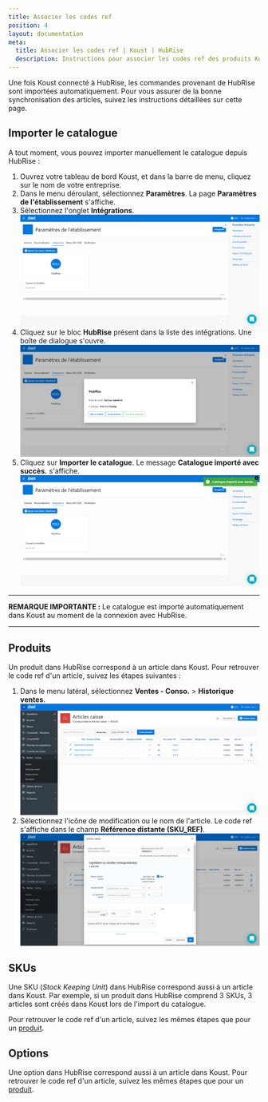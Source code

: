 ```yaml
---
title: Associer les codes ref
position: 4
layout: documentation
meta:
  title: Associer les codes ref | Koust | HubRise
  description: Instructions pour associer les codes ref des produits Koust avec d'autres applications connectées à HubRise pour la synchronisation des données.
---
```


Une fois Koust connecté à HubRise, les commandes provenant de HubRise sont importées automatiquement. Pour vous assurer de la bonne synchronisation des articles, suivez les instructions détaillées sur cette page.

## Importer le catalogue

A tout moment, vous pouvez importer manuellement le catalogue depuis HubRise :

1. Ouvrez votre tableau de bord Koust, et dans la barre de menu, cliquez sur le nom de votre entreprise.
1. Dans le menu déroulant, sélectionnez **Paramètres**. La page **Paramètres de l'établissement** s'affiche.
1. Sélectionnez l'onglet **Intégrations**.
   ![Associer les codes ref - Onglet Intégrations](../images/004-fr-koust-onglet-integrations-connecte.png)
1. Cliquez sur le bloc **HubRise** présent dans la liste des intégrations. Une boîte de dialogue s'ouvre.
   ![Associer les codes ref - Informations](../images/005-fr-koust-hubrise-informations.png)
1. Cliquez sur **Importer le catalogue**. Le message **Catalogue importé avec succès.** s'affiche.
   ![Associer les codes ref - Catalogue importé](../images/006-fr-koust-catalogue-importe.png)

---

**REMARQUE IMPORTANTE :** Le catalogue est importé automatiquement dans Koust au moment de la connexion avec HubRise.

---

## Produits

Un produit dans HubRise correspond à un article dans Koust. Pour retrouver le code ref d'un article, suivez les étapes suivantes :

1. Dans le menu latéral, sélectionnez **Ventes - Conso.** > **Historique ventes**.
   ![Associer les codes ref - Liste des articles](../images/010-fr-koust-liste-articles.png)
1. Sélectionnez l'icône de modification ou le nom de l'article. Le code ref s'affiche dans le champ **Référence distante (SKU_REF)**.
   ![Associer les codes ref - Détail article](../images/011-fr-koust-liste-articles-detail.png)

## SKUs

Une SKU (*Stock Keeping Unit*) dans HubRise correspond aussi à un article dans Koust. Par exemple, si un produit dans HubRise comprend 3 SKUs, 3 articles sont créés dans Koust lors de l'import du catalogue.

Pour retrouver le code ref d'un article, suivez les mêmes étapes que pour un [produit](/apps/koust/associer-codes-ref#produits).

## Options

Une option dans HubRise correspond aussi à un article dans Koust. Pour retrouver le code ref d'un article, suivez les mêmes étapes que pour un [produit](/apps/koust/associer-codes-ref#produits).